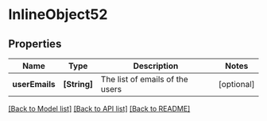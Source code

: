 # InlineObject52

## Properties
Name | Type | Description | Notes
------------ | ------------- | ------------- | -------------
**userEmails** | **[String]** | The list of emails of the users | [optional] 

[[Back to Model list]](../README.md#documentation-for-models) [[Back to API list]](../README.md#documentation-for-api-endpoints) [[Back to README]](../README.md)


